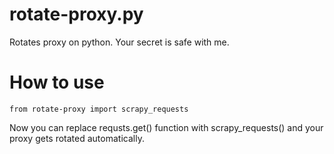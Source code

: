 # rotate-proxy.py
Rotates proxy on python. Your secret is safe with me. 

# How to use
`from rotate-proxy import scrapy_requests`

Now you can replace requsts.get() function with scrapy_requests() and your proxy gets rotated automatically.
